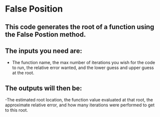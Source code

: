 # False Position

## This code generates the root of a function using the False Postion method. 

## The inputs you need are:
  - The function name, the max number of iterations you wish for the code to run, the relative error wanted, and the lower guess and upper guess at the root. 

## The outputs will then be: 
  -The estimated root location, the function value evaluated at that root, the approximate relative error, and how many iterations were performed to get to this root. 
